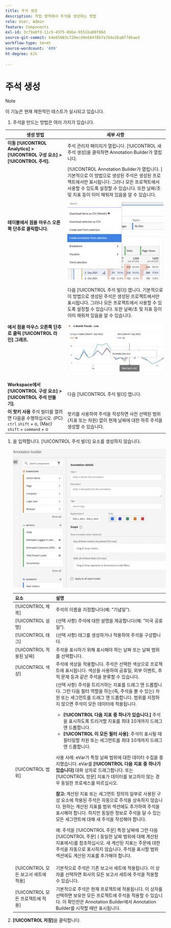 ```yaml
---
title: 주석 생성
description: 작업 영역에서 주석을 생성하는 방법
role: User, Admin
feature: Components
exl-id: 3cf9a0fd-11c9-4375-8bbe-9551ba86f86d
source-git-commit: b4e65903c720ecd9e684f8b7a764e2ba8f74baed
workflow-type: tm+mt
source-wordcount: '609'
ht-degree: 61%

---
```


# 주석 생성

>[!NOTE]
>
>이 기능은 현재 제한적인 테스트가 실시되고 있습니다.

1. 주석을 만드는 방법은 여러 가지가 있습니다.

| 생성 방법 | 세부 사항 |
| --- | --- |
| **이동 [!UICONTROL Analytics] > [!UICONTROL 구성 요소] > [!UICONTROL 주석].** | 주석 관리자 페이지가 열립니다. [!UICONTROL 새 주석 생성]을 클릭하면 Annotation Builder가 열립니다. |
| **테이블에서 점을 마우스 오른쪽 단추로 클릭합니다.** | [!UICONTROL Annotation Builder가 열립니다. ] 기본적으로 이 방법으로 생성된 주석은 생성된 프로젝트에서만 표시됩니다. 그러나 모든 프로젝트에서 사용할 수 있도록 설정할 수 있습니다. 또한 날짜/초 및 지표 등이 이미 채워져 있음을 알 수 있습니다.<p>![](assets/annotate-table.png) |
| **에서 점을 마우스 오른쪽 단추로 클릭 [!UICONTROL 라인] 그래프.** | 다음 [!UICONTROL 주석 빌더] 엽니다. 기본적으로 이 방법으로 생성된 주석은 생성된 프로젝트에서만 표시됩니다. 그러나 모든 프로젝트에서 사용할 수 있도록 설정할 수 있습니다. 또한 날짜/초 및 지표 등이 이미 채워져 있음을 알 수 있습니다.<p>![](assets/annotate-line.png) |
| **Workspace에서 [!UICONTROL 구성 요소] > [!UICONTROL 주석 만들기].** | 다음 [!UICONTROL 주석 빌더] 엽니다. |
| **이 핫키 사용** 주석 빌더를 열려면 다음을 수행하십시오. (PC) `ctrl` `shift` + o, (Mac) `shift` + `command` + o | 핫키를 사용하여 주석을 작성하면 사전 선택된 범위(지표 또는 차원) 없이 현재 날짜에 대한 하루 주석을 생성할 수 있습니다. |

1. 을 입력합니다. [!UICONTROL 주석 빌더] 요소를 생성하지 않습니다.

   ![](assets/ann-builder.png)

   | 요소 | 설명 |
   | --- | --- |
   | [!UICONTROL 제목] | 주석의 이름을 지정합니다(예: “기념일”). |
   | [!UICONTROL 설명] | (선택 사항) 주석에 대한 설명을 제공합니다(예: “미국 공휴일”). |
   | [!UICONTROL 태그] | (선택 사항) 태그를 생성하거나 적용하여 주석을 구성합니다. |
   | [!UICONTROL 적용된 날짜] | 주석을 표시하기 위해 표시해야 하는 날짜 또는 날짜 범위를 선택합니다. |
   | [!UICONTROL 색상] | 주석에 색상을 적용합니다. 주석은 선택한 색상으로 프로젝트에 표시됩니다. 색상을 사용하여 공휴일, 외부 이벤트, 추적 문제 등과 같은 주석을 분류할 수 있습니다. |
   | [!UICONTROL 범위] | (선택 사항) 주석을 트리거하는 지표를 드래그 앤 드롭합니다. 그런 다음 필터 역할을 하는(즉, 주석을 볼 수 있는) 차원 또는 세그먼트를 드래그 앤 드롭합니다. 범위를 지정하지 않으면 주석이 모든 데이터에 적용됩니다.<ul><li>**[!UICONTROL 다음 지표 중 하나가 있습니다.]** 주석을 표시하도록 트리거할 지표를 최대 10개까지 드래그 앤 드롭합니다.</li><li>**[!UICONTROL 이 모든 필터 사용]**: 주석이 표시될 때 필터링할 차원 또는 세그먼트를 최대 10개까지 드래그 앤 드롭합니다.</li></ul><p>사용 사례: eVar가 특정 날짜 범위에 대한 데이터 수집을 중지했습니다. eVar를 **[!UICONTROL 다음 지표 중 하나가 있습니다]** 대화 상자로 드래그합니다. 또는 [!UICONTROL 방문] 지표가 데이터를 보고하지 않는 경우 동일한 프로세스를 따르십시오.<p>**참고:** 계산된 지표 또는 세그먼트 정의의 일부로 사용된 구성 요소에 적용된 주석은 자동으로 주석을 상속하지 않습니다. 원하는 계산된 지표를 범위 섹션에도 추가하여 주석을 표시해야 합니다. 하지만 동일한 정보로 주석을 달 수 있는 모든 세그먼트에 대해 새 주석을 작성해야 합니다.<p>예: 주석을 [!UICONTROL 주문] 특정 날짜에 그런 다음 [!UICONTROL 주문] ( 동일한 날짜 범위에 대해 계산된 지표에서)를 참조하십시오. 새 계산된 지표는 주문에 대한 주석을 자동으로 표시하지 않습니다. 주석을 표시할 범위 섹션에도 계산된 지표를 추가해야 합니다. |
   | [!UICONTROL 모든 보고서 세트에 적용] | 기본적으로 주석은 기존 보고서 세트에 적용됩니다. 이 상자를 선택하면 회사의 모든 보고서 세트에 주석을 적용할 수 있습니다. |
   | [!UICONTROL 모든 프로젝트에 적용] | 기본적으로 주석은 현재 프로젝트에 적용됩니다. 이 상자를 선택하면 보유한 모든 프로젝트에 주석을 적용할 수 있습니다. 이 확인란은 Annotation Builder에서 Annotation Builder를 시작할 때만 표시됩니다. |

1. **[!UICONTROL 저장]**&#x200B;을 클릭합니다.
